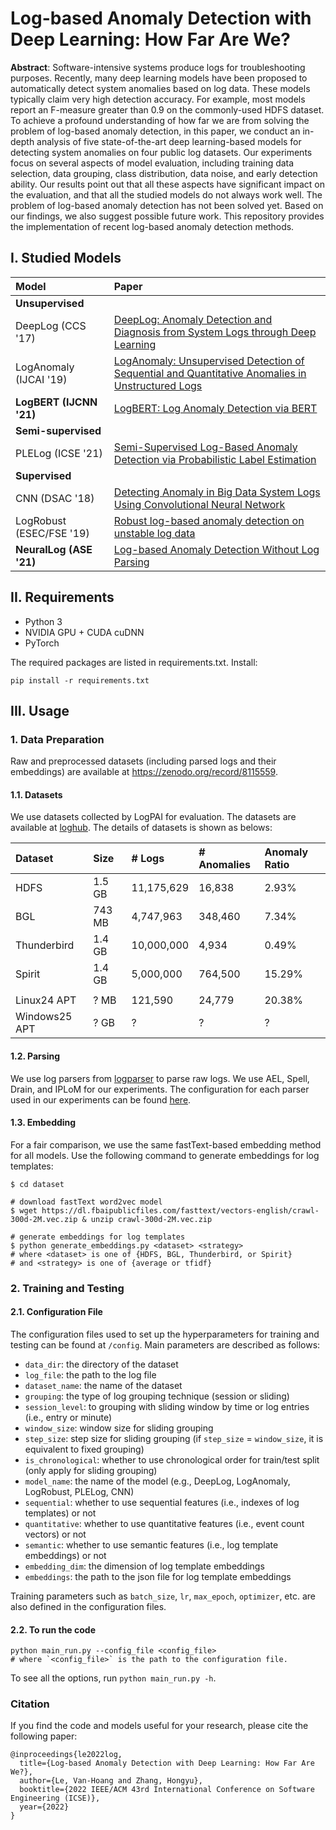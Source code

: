 # Log-based Anomaly Detection with Deep Learning: How Far Are We?

**Abstract**: Software-intensive systems produce logs for troubleshooting purposes. Recently, many deep learning models
have been proposed to automatically detect system anomalies based on log data. These models typically claim very high
detection accuracy. For example, most models report an F-measure greater than 0.9 on the commonly-used HDFS dataset. To
achieve a profound understanding of how far we are from solving the problem of log-based anomaly detection, in this
paper, we conduct an in-depth analysis of five state-of-the-art deep learning-based models for detecting system
anomalies on four public log datasets. Our experiments focus on several aspects of model evaluation, including training
data selection, data grouping, class distribution, data noise, and early detection ability. Our results point out that
all these aspects have significant impact on the evaluation, and that all the studied models do not always work well.
The problem of log-based anomaly detection has not been solved yet. Based on our findings, we also suggest possible
future work.
This repository provides the implementation of recent log-based anomaly detection methods.

## I. Studied Models

| Model                    | Paper                                                                                                                                          |
| :----------------------- | :--------------------------------------------------------------------------------------------------------------------------------------------- |
| **Unsupervised**         |                                                                                                                                                |
| DeepLog (CCS '17)        | [DeepLog: Anomaly Detection and Diagnosis from System Logs through Deep Learning](https://dl.acm.org/doi/abs/10.1145/3133956.3134015)          |
| LogAnomaly (IJCAI '19)   | [LogAnomaly: Unsupervised Detection of Sequential and Quantitative Anomalies in Unstructured Logs](https://www.ijcai.org/proceedings/2019/658) |
| **LogBERT (IJCNN '21)**  | [LogBERT: Log Anomaly Detection via BERT](https://ieeexplore.ieee.org/abstract/document/9534113)                                               |
| **Semi-supervised**      |                                                                                                                                                |
| PLELog (ICSE '21)        | [Semi-Supervised Log-Based Anomaly Detection via Probabilistic Label Estimation](https://ieeexplore.ieee.org/document/9401970/)                |
| **Supervised**           |                                                                                                                                                |
| CNN (DSAC '18)           | [Detecting Anomaly in Big Data System Logs Using Convolutional Neural Network](https://ieeexplore.ieee.org/document/8511880)                   |
| LogRobust (ESEC/FSE '19) | [Robust log-based anomaly detection on unstable log data](https://dl.acm.org/doi/10.1145/3338906.3338931)                                      |
| **NeuralLog (ASE '21)**  | [Log-based Anomaly Detection Without Log Parsing](https://ieeexplore.ieee.org/document/9678773)                                                |

## II. Requirements

- Python 3
- NVIDIA GPU + CUDA cuDNN
- PyTorch

The required packages are listed in requirements.txt. Install:

```
pip install -r requirements.txt
```

## III. Usage

### 1. Data Preparation

Raw and preprocessed datasets (including parsed logs and their embeddings) are available
at https://zenodo.org/record/8115559.

#### 1.1. Datasets

We use datasets collected by LogPAI for evaluation. The datasets are available
at [loghub](https://github.com/logpai/loghub).
The details of datasets is shown as belows:

| **Dataset**   | **Size** | **# Logs** | **# Anomalies** | **Anomaly Ratio** |
| :------------ | :------- | :--------- | :-------------- | :---------------- |
| HDFS          | 1.5 GB   | 11,175,629 | 16,838          | 2.93%             |
| BGL           | 743 MB   | 4,747,963  | 348,460         | 7.34%             |
| Thunderbird   | 1.4 GB   | 10,000,000 | 4,934           | 0.49%             |
| Spirit        | 1.4 GB   | 5,000,000  | 764,500         | 15.29%            |
|               |          |            |                 |                   |
| Linux24 APT   | ? MB     | 121,590    | 24,779          | 20.38%            |
| Windows25 APT | ? GB     | ?          | ?               | ?                 |

#### 1.2. Parsing

We use log parsers from [logparser](https://github.com/logpai/logparser) to parse raw logs.
We use AEL, Spell, Drain, and IPLoM for our experiments.
The configuration for each parser used in our experiments can be found [here](docs/PARSING.md).

#### 1.3. Embedding

For a fair comparison, we use the same fastText-based embedding method for all models.
Use the following command to generate embeddings for log templates:

```shell
$ cd dataset

# download fastText word2vec model
$ wget https://dl.fbaipublicfiles.com/fasttext/vectors-english/crawl-300d-2M.vec.zip & unzip crawl-300d-2M.vec.zip

# generate embeddings for log templates
$ python generate_embeddings.py <dataset> <strategy>
# where <dataset> is one of {HDFS, BGL, Thunderbird, or Spirit}
# and <strategy> is one of {average or tfidf}
```

### 2. Training and Testing

#### 2.1. Configuration File

The configuration files used to set up the hyperparameters for training and testing can be found at `/config`.
Main parameters are described as follows:

- `data_dir`: the directory of the dataset
- `log_file`: the path to the log file
- `dataset_name`: the name of the dataset
- `grouping`: the type of log grouping technique (session or sliding)
- `session_level`: to grouping with sliding window by time or log entries (i.e., entry or minute)
- `window_size`: window size for sliding grouping
- `step_size`: step size for sliding grouping (if `step_size` = `window_size`, it is equivalent to fixed grouping)
- `is_chronological`: whether to use chronological order for train/test split (only apply for sliding grouping)
- `model_name`: the name of the model (e.g., DeepLog, LogAnomaly, LogRobust, PLELog, CNN)
- `sequential`: whether to use sequential features (i.e., indexes of log templates) or not
- `quantitative`: whether to use quantitative features (i.e., event count vectors) or not
- `semantic`: whether to use semantic features (i.e., log template embeddings) or not
- `embedding_dim`: the dimension of log template embeddings
- `embeddings`: the path to the json file for log template embeddings

Training parameters such as `batch_size`, `lr`, `max_epoch`, `optimizer`, etc. are also defined in the configuration files.

#### 2.2. To run the code

```shell
python main_run.py --config_file <config_file>
# where `<config_file>` is the path to the configuration file.
```

To see all the options, run `python main_run.py -h`.

### Citation

If you find the code and models useful for your research, please cite the following paper:

```
@inproceedings{le2022log,
  title={Log-based Anomaly Detection with Deep Learning: How Far Are We?},
  author={Le, Van-Hoang and Zhang, Hongyu},
  booktitle={2022 IEEE/ACM 43rd International Conference on Software Engineering (ICSE)},
  year={2022}
}
```
